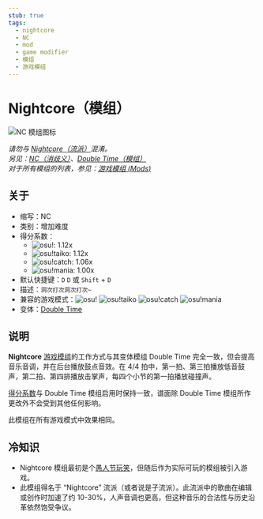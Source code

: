 ```yaml
---
stub: true
tags:
  - nightcore
  - NC
  - mod
  - game modifier
  - 模组
  - 游戏模组
---
```


# Nightcore（模组）

![NC 模组图标](/wiki/shared/mods/NC.png "Nightcore (NC) 模组图标")

*请勿与 [Nightcore（流派）](https://baike.baidu.com/item/Nightcore/3772978)混淆。*\
*另见：[NC（消歧义）](/wiki/Disambiguation/NC)、[Double Time（模组）](/wiki/Gameplay/Game_modifier/Double_Time)*\
*对于所有模组的列表，参见：[游戏模组 (Mods)](/wiki/Gameplay/Game_modifier)*

## 关于

- 缩写：NC
- 类别：增加难度
- 得分系数：
  - ![][osu!]: 1.12x
  - ![][osu!taiko]: 1.12x
  - ![][osu!catch]: 1.06x
  - ![][osu!mania]: 1.00x
- 默认快捷键：`D` `D` 或 `Shift` + `D`
- 描述：`洞次打次洞次打次~`
- 兼容的游戏模式：![][osu!] ![][osu!taiko] ![][osu!catch] ![][osu!mania]
- 变体：[Double Time](/wiki/Gameplay/Game_modifier/Double_Time)

## 说明

**Nightcore** [游戏模组](/wiki/Gameplay/Game_modifier)的工作方式与其变体模组 Double Time 完全一致，但会提高音乐音调，并在后台播放鼓点音效。在 4/4 拍中，第一拍、第三拍播放低音鼓声，第二拍、第四排播放击掌声，每四个小节的第一拍播放碰撞声。

[得分系数](/wiki/Gameplay/Game_modifier/Mod_multiplier)与 Double Time 模组启用时保持一致，谱面除 Double Time 模组所作更改外不会受到其他任何影响。

此模组在所有游戏模式中效果相同。

## 冷知识

- Nightcore 模组最初是个[愚人节玩笑](https://osu.ppy.sh/community/forums/topics/49733)，但随后作为实际可玩的模组被引入游戏。
- 此模组得名于 “Nightcore” 流派（或者说是子流派）。此流派中的歌曲在编辑或创作时加速了约 10-30%，人声音调也更高，但这种音乐的合法性与历史沿革依然饱受争议。

[osu!]: /wiki/shared/mode/osu.png "osu!"
[osu!taiko]: /wiki/shared/mode/taiko.png "osu!taiko"
[osu!catch]: /wiki/shared/mode/catch.png "osu!catch"
[osu!mania]: /wiki/shared/mode/mania.png "osu!mania"
